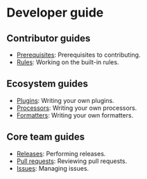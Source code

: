 # Developer guide

## Contributor guides

-   [Prerequisites](developer-guide/prerequisites.md): Prerequisites to contributing.
-   [Rules](developer-guide/rules.md): Working on the built-in rules.

## Ecosystem guides

-   [Plugins](developer-guide/plugins.md): Writing your own plugins.
-   [Processors](developer-guide/processors.md): Writing your own processors.
-   [Formatters](developer-guide/formatters.md): Writing your own formatters.

## Core team guides

-   [Releases](maintainer-guide/releases.md): Performing releases.
-   [Pull requests](maintainer-guide/pull-requests.md): Reviewing pull requests.
-   [Issues](maintainer-guide/issues.md): Managing issues.
